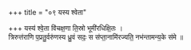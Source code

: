 +++
title = "०९ यस्य श्वेता"

+++
यस्य॑ श्वे॒ता वि॑चक्ष॒णा ति॒स्रो भूमी॑रधिक्षि॒तः ।  
त्रिरुत्त॑राणि प॒प्रतु॒र्वरु॑णस्य ध्रु॒वं सदः॒ स स॑प्ता॒नामि॑रज्यति॒ नभ॑न्तामन्य॒के स॑मे ॥